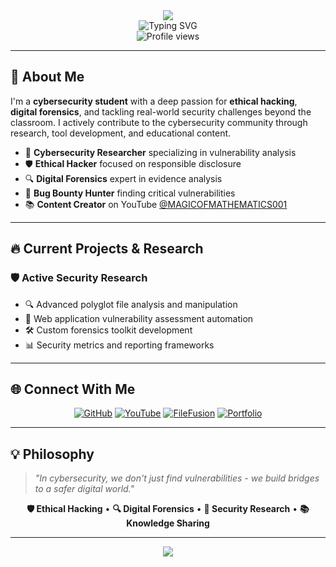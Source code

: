<!-- Animated Header -->
<div align="center">
  <img src="https://capsule-render.vercel.app/api?type=waving&color=0:00FF00,100:00AAAA&height=120&section=header&text=MONU%20(Mk-dugri)&fontSize=30&fontColor=ffffff&animation=twinkling&fontAlignY=35" />
</div>

<!-- Typing Animation -->
<div align="center">
  <img src="https://readme-typing-svg.herokuapp.com?font=Fira+Code&weight=600&size=28&pause=1000&color=00FFFF&center=true&vCenter=true&width=700&lines=Hi+👋+I'm+MONU+(Mk-dugri);Cybersecurity+Researcher+🔐;Ethical+Hacker+🛡️;Digital+Forensics+Expert+🔍;Bug+Bounty+Hunter+🎯🔥" alt="Typing SVG" />
</div>

<!-- Profile Views Counter -->
<div align="center">
  <img src="https://komarev.com/ghpvc/?username=Mk-dugri&label=Profile+Views&color=00ffff&style=flat-square" alt="Profile views" />
</div>

---

## 🎯 **About Me**

I'm a **cybersecurity student** with a deep passion for **ethical hacking**, **digital forensics**, and tackling real-world security challenges beyond the classroom. I actively contribute to the cybersecurity community through research, tool development, and educational content.

- 🔐 **Cybersecurity Researcher** specializing in vulnerability analysis
- 🛡️ **Ethical Hacker** focused on responsible disclosure
- 🔍 **Digital Forensics** expert in evidence analysis
- 🎯 **Bug Bounty Hunter** finding critical vulnerabilities
- 📚 **Content Creator** on YouTube [@MAGICOFMATHEMATICS001](https://www.youtube.com/@MAGICOFMATHEMATICS001)

---

## 🔥 **Current Projects & Research**

### 🛡️ **Active Security Research**
- 🔍 Advanced polyglot file analysis and manipulation
- 🎯 Web application vulnerability assessment automation
- 🛠️ Custom forensics toolkit development
- 📊 Security metrics and reporting frameworks

---

## 🌐 **Connect With Me**

<div align="center">

[![GitHub](https://img.shields.io/badge/GitHub-Mk--dugri-00FF00?style=for-the-badge&logo=github&logoColor=white)](https://github.com/Mk-dugri)
[![YouTube](https://img.shields.io/badge/YouTube-@MAGICOFMATHEMATICS001-FF0000?style=for-the-badge&logo=youtube&logoColor=white)](https://www.youtube.com/@MAGICOFMATHEMATICS001)
[![FileFusion](https://img.shields.io/badge/FileFusion-Live_Demo-00FFFF?style=for-the-badge&logo=vercel&logoColor=white)](https://filefusion.onrender.com/)
[![Portfolio](https://img.shields.io/badge/Portfolio-Website-00FF00?style=for-the-badge&logo=firefox&logoColor=white)](#)

</div>

---

## 💡 **Philosophy**

> *"In cybersecurity, we don't just find vulnerabilities - we build bridges to a safer digital world."*

<div align="center">
  
**🛡️ Ethical Hacking** • **🔍 Digital Forensics** • **🎯 Security Research** • **📚 Knowledge Sharing**

</div>

---

<div align="center">
  <img src="https://capsule-render.vercel.app/api?type=waving&color=0:00FF00,100:00AAAA&height=120&section=footer" />
</div>
